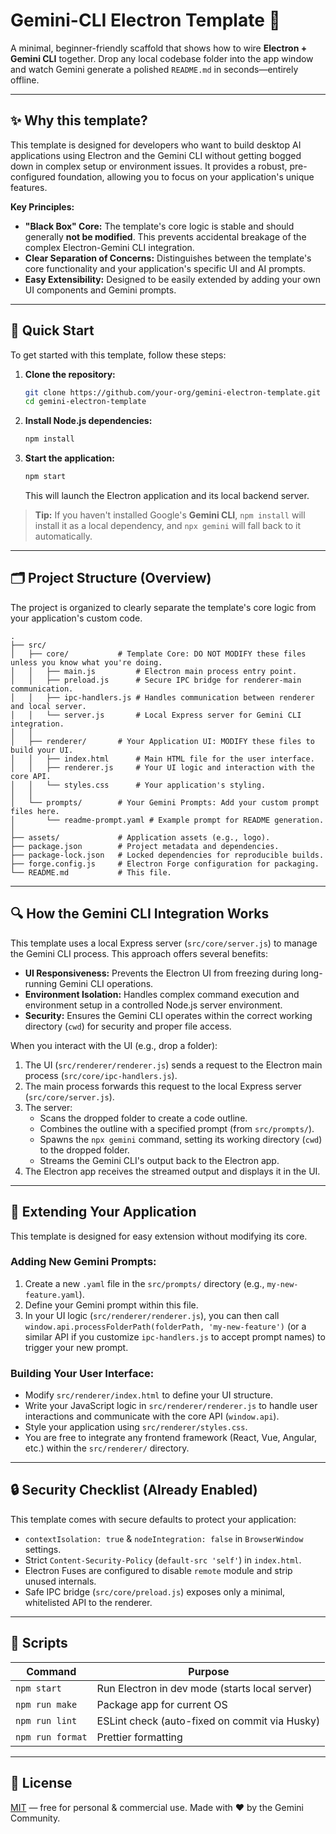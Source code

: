 # Gemini-CLI Electron Template 🚀

A minimal, beginner-friendly scaffold that shows how to wire **Electron + Gemini CLI** together.
Drop any local codebase folder into the app window and watch Gemini generate a polished `README.md` in seconds—entirely offline.

---

## ✨ Why this template?

This template is designed for developers who want to build desktop AI applications using Electron and the Gemini CLI without getting bogged down in complex setup or environment issues. It provides a robust, pre-configured foundation, allowing you to focus on your application's unique features.

**Key Principles:**
*   **"Black Box" Core:** The template's core logic is stable and should generally **not be modified**. This prevents accidental breakage of the complex Electron-Gemini CLI integration.
*   **Clear Separation of Concerns:** Distinguishes between the template's core functionality and your application's specific UI and AI prompts.
*   **Easy Extensibility:** Designed to be easily extended by adding your own UI components and Gemini prompts.

---

## 🏁 Quick Start

To get started with this template, follow these steps:

1.  **Clone the repository:**
    ```bash
    git clone https://github.com/your-org/gemini-electron-template.git
    cd gemini-electron-template
    ```

2.  **Install Node.js dependencies:**
    ```bash
    npm install
    ```

3.  **Start the application:**
    ```bash
    npm start
    ```
    This will launch the Electron application and its local backend server.

> **Tip:** If you haven't installed Google's **Gemini CLI**, `npm install` will install it as a local dependency, and `npx gemini` will fall back to it automatically.

---

## 🗂 Project Structure (Overview)

The project is organized to clearly separate the template's core logic from your application's custom code.

```
.
├── src/
│   ├── core/           # Template Core: DO NOT MODIFY these files unless you know what you're doing.
│   │   ├── main.js         # Electron main process entry point.
│   │   ├── preload.js      # Secure IPC bridge for renderer-main communication.
│   │   ├── ipc-handlers.js # Handles communication between renderer and local server.
│   │   └── server.js       # Local Express server for Gemini CLI integration.
│   │
│   ├── renderer/       # Your Application UI: MODIFY these files to build your UI.
│   │   ├── index.html      # Main HTML file for the user interface.
│   │   ├── renderer.js     # Your UI logic and interaction with the core API.
│   │   └── styles.css      # Your application's styling.
│   │
│   └── prompts/        # Your Gemini Prompts: Add your custom prompt files here.
│       └── readme-prompt.yaml # Example prompt for README generation.
│
├── assets/             # Application assets (e.g., logo).
├── package.json        # Project metadata and dependencies.
├── package-lock.json   # Locked dependencies for reproducible builds.
├── forge.config.js     # Electron Forge configuration for packaging.
└── README.md           # This file.
```

---

## 🔍 How the Gemini CLI Integration Works

This template uses a local Express server (`src/core/server.js`) to manage the Gemini CLI process. This approach offers several benefits:

*   **UI Responsiveness:** Prevents the Electron UI from freezing during long-running Gemini CLI operations.
*   **Environment Isolation:** Handles complex command execution and environment setup in a controlled Node.js server environment.
*   **Security:** Ensures the Gemini CLI operates within the correct working directory (`cwd`) for security and proper file access.

When you interact with the UI (e.g., drop a folder):
1.  The UI (`src/renderer/renderer.js`) sends a request to the Electron main process (`src/core/ipc-handlers.js`).
2.  The main process forwards this request to the local Express server (`src/core/server.js`).
3.  The server:
    *   Scans the dropped folder to create a code outline.
    *   Combines the outline with a specified prompt (from `src/prompts/`).
    *   Spawns the `npx gemini` command, setting its working directory (`cwd`) to the dropped folder.
    *   Streams the Gemini CLI's output back to the Electron app.
4.  The Electron app receives the streamed output and displays it in the UI.

---

## 🚀 Extending Your Application

This template is designed for easy extension without modifying its core.

### Adding New Gemini Prompts:
1.  Create a new `.yaml` file in the `src/prompts/` directory (e.g., `my-new-feature.yaml`).
2.  Define your Gemini prompt within this file.
3.  In your UI logic (`src/renderer/renderer.js`), you can then call `window.api.processFolderPath(folderPath, 'my-new-feature')` (or a similar API if you customize `ipc-handlers.js` to accept prompt names) to trigger your new prompt.

### Building Your User Interface:
*   Modify `src/renderer/index.html` to define your UI structure.
*   Write your JavaScript logic in `src/renderer/renderer.js` to handle user interactions and communicate with the core API (`window.api`).
*   Style your application using `src/renderer/styles.css`.
*   You are free to integrate any frontend framework (React, Vue, Angular, etc.) within the `src/renderer/` directory.

---

## 🔒 Security Checklist (Already Enabled)

This template comes with secure defaults to protect your application:

*   `contextIsolation: true` & `nodeIntegration: false` in `BrowserWindow` settings.
*   Strict `Content-Security-Policy` (`default-src 'self'`) in `index.html`.
*   Electron Fuses are configured to disable `remote` module and strip unused internals.
*   Safe IPC bridge (`src/core/preload.js`) exposes only a minimal, whitelisted API to the renderer.

---

## 🔧 Scripts

| Command          | Purpose                                       |
| ---------------- | --------------------------------------------- |
| `npm start`      | Run Electron in dev mode (starts local server) |
| `npm run make`   | Package app for current OS                    |
| `npm run lint`   | ESLint check (auto-fixed on commit via Husky) |
| `npm run format` | Prettier formatting                           |

---

## 📜 License

[MIT](./LICENSE) — free for personal & commercial use.
Made with ❤️ by the Gemini Community.